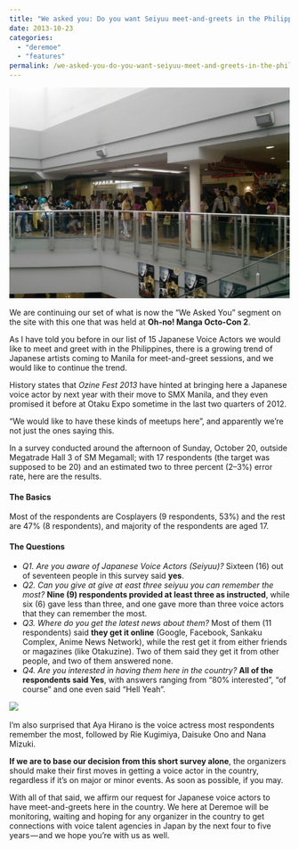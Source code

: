 ```yaml
---
title: "We asked you: Do you want Seiyuu meet-and-greets in the Philippines?"
date: 2013-10-23
categories: 
  - "deremoe"
  - "features"
permalink: /we-asked-you-do-you-want-seiyuu-meet-and-greets-in-the-philippines-1c7f04d5ba05
---
```


![](images/2013/0_qUQiLKDHBFIBIOHN.jpg)

We are continuing our set of what is now the “We Asked You” segment on the site with this one that was held at **Oh-no! Manga Octo-Con 2**.

As I have told you before in our list of 15 Japanese Voice Actors we would like to meet and greet with in the Philippines, there is a growing trend of Japanese artists coming to Manila for meet-and-greet sessions, and we would like to continue the trend.

History states that _Ozine Fest 2013_ have hinted at bringing here a Japanese voice actor by next year with their move to SMX Manila, and they even promised it before at Otaku Expo sometime in the last two quarters of 2012.

“We would like to have these kinds of meetups here”, and apparently we’re not just the ones saying this.

In a survey conducted around the afternoon of Sunday, October 20, outside Megatrade Hall 3 of SM Megamall; with 17 respondents (the target was supposed to be 20) and an estimated two to three percent (2–3%) error rate, here are the results.

#### The Basics

Most of the respondents are Cosplayers (9 respondents, 53%) and the rest are 47% (8 respondents), and majority of the respondents are aged 17.

#### The Questions

- _Q1. Are you aware of Japanese Voice Actors (Seiyuu)?_ Sixteen (16) out of seventeen people in this survey said **yes**.
- _Q2. Can you give at give at east three seiyuu you can remember the most?_ **Nine (9) respondents provided at least three as instructed**, while six (6) gave less than three, and one gave more than three voice actors that they can remember the most.
- _Q3. Where do you get the latest news about them?_ Most of them (11 respondents) said **they get it online** (Google, Facebook, Sankaku Complex, Anime News Network), while the rest get it from either friends or magazines (like Otakuzine). Two of them said they get it from other people, and two of them answered none.
- _Q4. Are you interested in having them here in the country?_ **All of the respondents said Yes**, with answers ranging from “80% interested”, “of course” and one even said “Hell Yeah”.

![](images/20130_U5m_Cg6v0nQrot6x.png)

I’m also surprised that Aya Hirano is the voice actress most respondents remember the most, followed by Rie Kugimiya, Daisuke Ono and Nana Mizuki.

**If we are to base our decision from this short survey alone**, the organizers should make their first moves in getting a voice actor in the country, regardless if it’s on major or minor events. As soon as possible, if you may.

With all of that said, we affirm our request for Japanese voice actors to have meet-and-greets here in the country. We here at Deremoe will be monitoring, waiting and hoping for any organizer in the country to get connections with voice talent agencies in Japan by the next four to five years — and we hope you’re with us as well.
